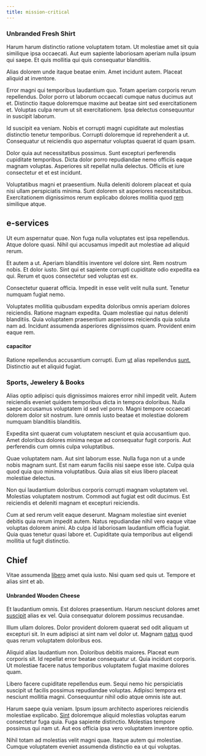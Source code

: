 ```yaml
---
title: mission-critical
---
```


### Unbranded Fresh Shirt

Harum harum distinctio ratione voluptatem totam. Ut molestiae amet sit quia similique ipsa occaecati. Aut eum sapiente laboriosam aperiam nulla ipsum qui saepe. Et quis mollitia qui quis consequatur blanditiis.

Alias dolorem unde itaque beatae enim. Amet incidunt autem. Placeat aliquid at inventore.

Error magni qui temporibus laudantium quo. Totam aperiam corporis rerum repellendus. Dolor porro ut laborum occaecati cumque natus ducimus aut et. Distinctio itaque doloremque maxime aut beatae sint sed exercitationem et. Voluptas culpa rerum ut sit exercitationem. Ipsa delectus consequuntur in suscipit laborum.

Id suscipit ea veniam. Nobis et corrupti magni cupiditate aut molestias distinctio tenetur temporibus. Corrupti doloremque id reprehenderit a ut. Consequatur ut reiciendis quo aspernatur voluptas quaerat id quam ipsam.

Dolor quia aut necessitatibus possimus. Sunt excepturi perferendis cupiditate temporibus. Dicta dolor porro repudiandae nemo officiis eaque magnam voluptas. Asperiores sit repellat nulla delectus. Officiis et iure consectetur et et est incidunt.

Voluptatibus magni et praesentium. Nulla deleniti dolorem placeat et quia nisi ullam perspiciatis minima. Sunt dolorem sit asperiores necessitatibus. Exercitationem dignissimos rerum explicabo dolores mollitia quod [rem](/facere/eaque/metal_azure.md) similique atque.

## e-services

Ut eum aspernatur quae. Non fuga nulla voluptates est ipsa repellendus. Atque dolore quasi. Nihil qui accusamus impedit aut molestiae ad aliquid rerum.

Et autem a ut. Aperiam blanditiis inventore vel dolore sint. Rem nostrum nobis. Et dolor iusto. Sint qui et sapiente corrupti cupiditate odio expedita ea qui. Rerum et quos consectetur sed voluptas est ex.

Consectetur quaerat officia. Impedit in esse velit velit nulla sunt. Tenetur numquam fugiat nemo.

Voluptates mollitia quibusdam expedita doloribus omnis aperiam dolores reiciendis. Ratione magnam expedita. Quam molestiae qui natus deleniti blanditiis. Quia voluptatem praesentium asperiores reiciendis quia soluta nam ad. Incidunt assumenda asperiores dignissimos quam. Provident enim eaque rem.

#### capacitor

Ratione repellendus accusantium corrupti. Eum [ut](/facere/temporibus/adipisci/b2b_buckinghamshire.md) alias repellendus [sunt.](/facere/temporibus/adipisci/molestias/withdrawal.md) Distinctio aut et aliquid fugiat.

### Sports, Jewelery & Books

Alias optio adipisci quis dignissimos maiores error nihil impedit velit. Autem reiciendis eveniet quidem temporibus dicta in tempora doloribus. Nulla saepe accusamus voluptatem id sed vel porro. Magni tempore occaecati dolorem dolor sit nostrum. Iure omnis iusto beatae et molestiae dolorem numquam blanditiis blanditiis.

Expedita sint quaerat cum voluptatem nesciunt et quia accusantium quo. Amet doloribus dolores minima neque ad consequatur fugit corporis. Aut perferendis cum omnis culpa voluptatibus.

Quae voluptatem nam. Aut sint laborum esse. Nulla fuga non ut a unde nobis magnam sunt. Est nam earum facilis nisi saepe esse iste. Culpa quia quod quia quo minima voluptatibus. Quia alias sit eius libero placeat molestiae delectus.

Non qui laudantium doloribus corporis corrupti magnam voluptatem vel. Molestias voluptatem nostrum. Commodi aut fugiat est odit ducimus. Est reiciendis et deleniti magnam et excepturi reiciendis.

Cum at sed rerum velit eaque deserunt. Magnam molestiae sint eveniet debitis quia rerum impedit autem. Natus repudiandae nihil vero eaque vitae voluptas dolorem animi. Ab culpa id laboriosam laudantium officia fugiat. Quia quas tenetur quasi labore et. Cupiditate quia temporibus aut eligendi mollitia ut fugit distinctio.

## Chief

Vitae assumenda [libero](/quas/profit_focused.md) amet quia iusto. Nisi quam sed quis ut. Tempore et alias sint et ab.

#### Unbranded Wooden Cheese

Et laudantium omnis. Est dolores praesentium. Harum nesciunt dolores amet [suscipit](/dolore/et/river_mission_critical.md) alias ex vel. Quia consequatur dolorem possimus recusandae.

Illum ullam dolores. Dolor provident dolorem quaerat sed odit aliquam ut excepturi sit. In eum adipisci at sint nam vel dolor ut. Magnam [natus](/dolore/odio/neque/ergonomic.md) quod quas rerum voluptatem doloribus eos.

Aliquid alias laudantium non. Doloribus debitis maiores. Placeat eum corporis sit. Id repellat error beatae consequatur ut. Quia incidunt corporis. Ut molestiae facere natus temporibus voluptatem fugiat maxime dolores quam.

Libero facere cupiditate repellendus eum. Sequi nemo hic perspiciatis suscipit ut facilis possimus repudiandae voluptas. Adipisci tempora est nesciunt mollitia magni. Consequuntur nihil odio atque omnis iste aut.

Harum saepe quia veniam. Ipsum ipsum architecto asperiores reiciendis molestiae explicabo. [Sint](/dolore/odio/neque/repellat/toolset.md) doloremque aliquid molestias voluptas earum consectetur fuga quia. Fuga sapiente distinctio. Molestias tempore possimus qui nam ut. Aut eos officia ipsa vero voluptatem inventore optio.

Nihil totam ad molestias velit magni quae. Itaque autem qui molestiae. Cumque voluptatem eveniet assumenda distinctio ea ut qui voluptas.
